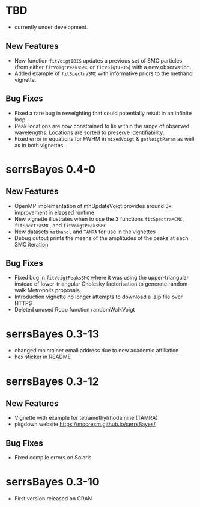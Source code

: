 # TBD

* currently under development.

## New Features

* New function `fitVoigtIBIS` updates a previous set of SMC particles (from either `fitVoigtPeaksSMC` or `fitVoigtIBIS`) with a new observation.
* Added example of `fitSpectraSMC` with informative priors to the methanol vignette.

## Bug Fixes

* Fixed a rare bug in reweighting that could potentially result in an infinite loop.
* Peak locations are now constrained to lie within the range of observed wavelengths. Locations are sorted to preserve identifiability.
* Fixed error in equations for FWHM in `mixedVoigt` & `getVoigtParam` as well as in both vignettes.

# serrsBayes 0.4-0

## New Features

* OpenMP implementation of mhUpdateVoigt provides around 3x improvement in elapsed runtime
* New vignette illustrates when to use the 3 functions `fitSpectraMCMC`, `fitSpectraSMC`, and `fitVoigtPeaksSMC`
* New datasets ``methanol`` and ``TAMRA`` for use in the vignettes
* Debug output prints the means of the amplitudes of the peaks at each SMC iteration

## Bug Fixes

* Fixed bug in ``fitVoigtPeaksSMC`` where it was using the upper-triangular instead of lower-triangular Cholesky factorisation to generate random-walk Metropolis proposals
* Introduction vignette no longer attempts to download a .zip file over HTTPS
* Deleted unused Rcpp function randomWalkVoigt

# serrsBayes 0.3-13

* changed maintainer email address due to new academic affiliation
* hex sticker in README

# serrsBayes 0.3-12

## New Features

* Vignette with example for tetramethylrhodamine (TAMRA)
* pkgdown website https://mooresm.github.io/serrsBayes/

## Bug Fixes

* Fixed compile errors on Solaris

# serrsBayes 0.3-10

* First version released on CRAN
